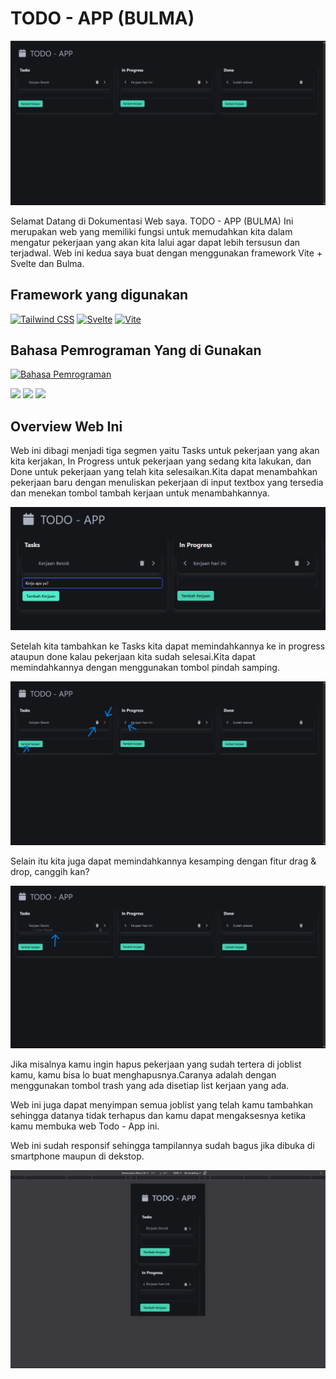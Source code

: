 # TODO - APP (BULMA)

![Foto](src/images/foto-1.png)

Selamat Datang di Dokumentasi Web saya.
TODO - APP (BULMA) Ini merupakan web yang memiliki fungsi untuk memudahkan kita dalam mengatur pekerjaan yang akan kita lalui agar
dapat lebih tersusun dan terjadwal. Web ini kedua saya buat dengan menggunakan framework Vite + Svelte dan Bulma.

## Framework yang digunakan

[![Tailwind CSS](https://img.shields.io/badge/bulma-563D7C?style=for-the-badge&logo=tailwindcss&logoColor=white)]() [![Svelte](https://img.shields.io/badge/Svelte-%23f1413d.svg?style=for-the-badge&logo=svelte&logoColor=white)]() [![Vite](https://img.shields.io/badge/Svelte-%23f1413d.svg?style=for-the-badge&logo=vite&logoColor=white)]()

## Bahasa Pemrograman Yang di Gunakan

[![Bahasa Pemrograman](https://skillicons.dev/icons?i=html,css,js)]()

[![](https://img.shields.io/badge/JavaScript-323330?style=for-the-badge&logo=javascript&logoColor=F7DF1E)]() [![](https://img.shields.io/badge/HTML5-E34F26?style=for-the-badge&logo=html5&logoColor=white)]() [![](https://img.shields.io/badge/CSS3-1572B6?style=for-the-badge&logo=css3&logoColor=white)]()

## Overview Web Ini

Web ini dibagi menjadi tiga segmen yaitu Tasks untuk pekerjaan yang akan kita kerjakan, In Progress untuk pekerjaan yang sedang kita lakukan,
dan Done untuk pekerjaan yang telah kita selesaikan.Kita dapat menambahkan pekerjaan baru dengan menuliskan pekerjaan di input textbox yang tersedia
dan menekan tombol tambah kerjaan untuk menambahkannya.

![Foto](src/images/foto-5.png)

Setelah kita tambahkan ke Tasks kita dapat memindahkannya ke in progress ataupun done kalau pekerjaan kita sudah selesai.Kita dapat memindahkannya
dengan menggunakan tombol pindah samping.

![Foto](src/images/foto-2.png)

Selain itu kita juga dapat memindahkannya kesamping dengan fitur drag & drop, canggih kan?

![Foto](src/images/foto-3.png)

Jika misalnya kamu ingin hapus pekerjaan yang sudah tertera di joblist kamu, kamu bisa lo buat menghapusnya.Caranya adalah dengan menggunakan 
tombol trash yang ada disetiap list kerjaan yang ada.

Web ini juga dapat menyimpan semua joblist yang telah kamu tambahkan sehingga datanya tidak terhapus dan kamu dapat mengaksesnya ketika kamu membuka
web Todo - App ini.

Web ini sudah responsif sehingga tampilannya sudah bagus jika dibuka di smartphone maupun di dekstop.

![Foto](src/images/foto-4.png)
